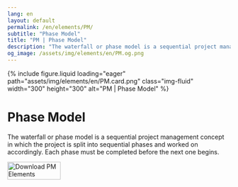 ```yaml
---
lang: en
layout: default
permalink: /en/elements/PM/
subtitle: "Phase Model"
title: "PM | Phase Model"
description: "The waterfall or phase model is a sequential project management concept in which the project is split into sequential phases and worked on accordingly. Each phase must be completed before the next one begins."
og_image: /assets/img/elements/en/PM.og.png
---
```


{% include figure.liquid loading="eager" path="assets/img/elements/en/PM.card.png" class="img-fluid" width="300" height="300" alt="PM | Phase Model" %}

# Phase Model

The waterfall or phase model is a sequential project management concept in which the project is split into sequential phases and worked on accordingly. Each phase must be completed before the next one begins.

<a href="https://apps.apple.com/app/apple-store/id6738084498?pt=127441684&ct=website&mt=8">
  <img src="{{ "assets/img/en/appstore.png" | relative_url }}" width="120" height="40" alt="Download PM Elements">
</a>
